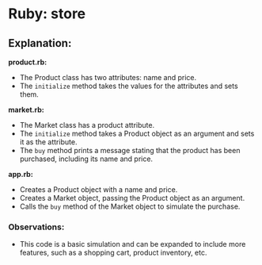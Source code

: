 # Ruby: store

## Explanation:

**product.rb:**
- The Product class has two attributes: name and price.
- The `initialize` method takes the values for the attributes and sets them.

**market.rb:**
- The Market class has a product attribute.
- The `initialize` method takes a Product object as an argument and sets it as the attribute.
- The `buy` method prints a message stating that the product has been purchased, including its name and price.

**app.rb:**
- Creates a Product object with a name and price.
- Creates a Market object, passing the Product object as an argument.
- Calls the `buy` method of the Market object to simulate the purchase.

### Observations:

- This code is a basic simulation and can be expanded to include more features, such as a shopping cart, product inventory, etc.

